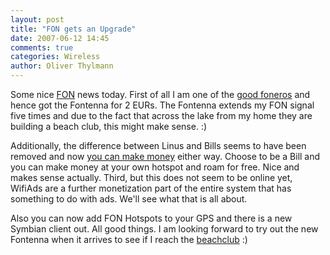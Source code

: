 ```yaml
---
layout: post
title: "FON gets an Upgrade"
date: 2007-06-12 14:45
comments: true
categories: Wireless
author: Oliver Thylmann
---
```










Some nice [FON](http://fon.com/) news today. First of all I am one of the [good foneros](http://english.martinvarsavsky.net/fon/fiesta-fonera.html) and hence got the Fontenna for 2 EURs. The Fontenna extends my FON signal five times and due to the fact that across the lake from my home they are building a beach club, this might make sense. :)

Additionally, the difference between Linus and Bills seems to have been removed and now [you can make money](http://www.fon.com/en/info/makeMoney) either way. Choose to be a Bill and you can make money at your own hotspot and roam for free. Nice and makes sense actually. Third, but this does not seem to be online yet, WifiAds are a further monetization part of the entire system that has something to do with ads. We'll see what that is all about.

Also you can now add FON Hotspots to your GPS and there is a new Symbian client out. All good things. I am looking forward to try out the new Fontenna when it arrives to see if I reach the [beachclub](http://www.ksta.de/html/bildpopup/1179/818561774.shtml) :)


